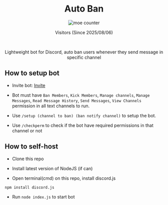 <h1 align="center">
    Auto Ban
</h1>

<p align="center">
    <img src="https://count.getloli.com/@Auto-Ban?name=Auto-Ban&theme=gelbooru&padding=7&offset=0&align=center&scale=1&pixelated=1&darkmode=auto" alt="moe counter" />
    <p align="center"> Visitors (Since 2025/08/06) </p>
    <br>
    <p align="center"> Lightweight bot for Discord, auto ban users whenever they send message in specific channel </p>
</p>

## How to setup bot
 - Invite bot: [Invite](https://discord.com/oauth2/authorize?client_id=1402250342040731688)
 - Bot must have `Ban Members`, `Kick Members`, `Manage channels`, `Manage Messages`, `Read Message History`, `Send Messages`, `View Channels` permission in all text channels to run.

 - Use `/setup (channel to ban) (ban notify channel)` to setup the bot.
 - Use `/checkperm` to check if the bot have required permissions in that channel or not

## How to self-host
 - Clone this repo

 - Install latest version of NodeJS (if can)

 - Open terminal(cmd) on this repo, install discord.js

```bash
npm install discord.js
```

 - Run `node index.js` to start bot
